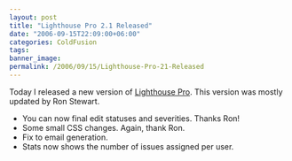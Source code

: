 ```yaml
---
layout: post
title: "Lighthouse Pro 2.1 Released"
date: "2006-09-15T22:09:00+06:00"
categories: ColdFusion 
tags: 
banner_image: 
permalink: /2006/09/15/Lighthouse-Pro-21-Released
---
```


Today I released a new version of <a href="http://ray.camdenfamily.com/projects/lhp">Lighthouse Pro</a>. This version was mostly updated by Ron Stewart. 

<ul>
<li>You can now final edit statuses and severities. Thanks Ron!
<li>Some small CSS changes. Again, thank Ron.
<li>Fix to email generation.
<li>Stats now shows the number of issues assigned per user.
</ul>